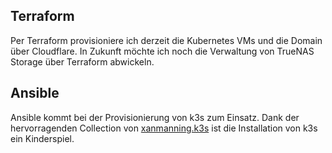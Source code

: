 ## Terraform

Per Terraform provisioniere ich derzeit die Kubernetes VMs und die Domain über Cloudflare.
In Zukunft möchte ich noch die Verwaltung von TrueNAS Storage über Terraform abwickeln.

## Ansible

Ansible kommt bei der Provisionierung von k3s zum Einsatz. Dank der hervorragenden Collection von [xanmanning.k3s](https://github.com/PyratLabs/ansible-role-k3s.git) ist die Installation von k3s ein Kinderspiel.

